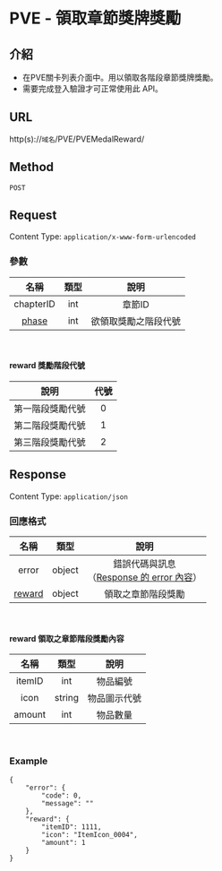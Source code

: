# PVE - 領取章節獎牌獎勵

## 介紹

- 在PVE關卡列表介面中。用以領取各階段章節獎牌獎勵。
- 需要完成登入驗證才可正常使用此 API。

## URL

http(s)://`域名`/PVE/PVEMedalReward/

## Method

`POST`

## Request

Content Type: `application/x-www-form-urlencoded`

### 參數

| 名稱 | 類型 | 說明 |
|:-:|:-:|:-:|
| chapterID | int | 章節ID |
| [phase](#phase) | int | 欲領取獎勵之階段代號 |
<br>

#### <span id="phase">reward 獎勵階段代號 </span>
| 說明 | 代號 |
|:-:|:-:|
| 第一階段獎勵代號 | 0 |
| 第二階段獎勵代號 | 1 |
| 第三階段獎勵代號 | 2 |


## Response

Content Type: `application/json`

### 回應格式

| 名稱 | 類型 | 說明 |
|:-:|:-:|:-:|
| error | object | 錯誤代碼與訊息<br>（[Response 的 error 內容](../response.md#error)） |
| [reward](#reward) | object | 領取之章節階段獎勵 |


<br>

#### <span id="reward">reward 領取之章節階段獎勵內容 </span>
| 名稱 | 類型 | 說明 |
|:-:|:-:|:-:|
| itemID | int | 物品編號 |
| icon | string | 物品圖示代號 |
| amount | int | 物品數量 |
<br>

### Example
    {
        "error": {
            "code": 0,
            "message": ""
        },
        "reward": {
            "itemID": 1111,
            "icon": "ItemIcon_0004",
            "amount": 1
        }
    }